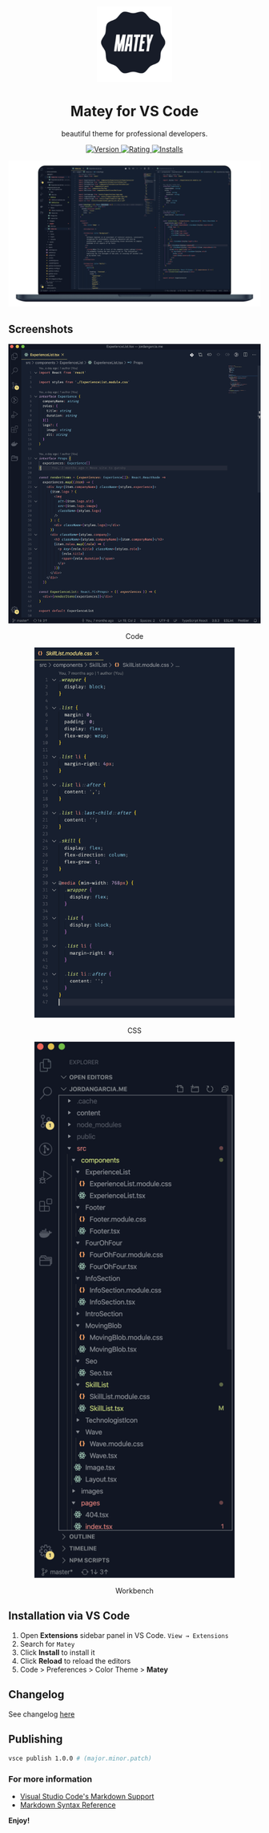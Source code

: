 <p align="center">
  <img alt="Matey Logo" src="https://raw.githubusercontent.com/arickho/matey-vscode/master/demo/Matey%20Logo.jpg" width="150"/>
</p>

<h1 align="center">
    Matey for VS Code
</h1>
<p align="center">
  beautiful theme for professional developers.
</p>

<p align="center">
  <a href=https://marketplace.visualstudio.com/items?itemName=arickho.matey-vscode">
    <img alt="Version" src="https://vsmarketplacebadge.apphb.com/version/arickho.matey-vscode.svg" />
  </a>
  <a href="https://marketplace.visualstudio.com/items?itemName=arickho.matey-vscode">
    <img alt="Rating" src="https://vsmarketplacebadge.apphb.com/rating/arickho.matey-vscode.svg" />
  </a>
  <a href="https://marketplace.visualstudio.com/items?itemName=arickho.matey-vscode">
    <img alt="Installs" src="https://vsmarketplacebadge.apphb.com/installs/arickho.matey-vscode.svg" />
  </a>
  
</p>

![demo](https://raw.githubusercontent.com/arickho/matey-vscode/master/demo/Matey%20Theme.png)

## Screenshots

<p align="center">
  <img alt="react" src="https://raw.githubusercontent.com/arickho/matey-vscode/master/demo/Matey%20Theme_React.png" width="600"/>
  <p align="center">Code</p>
</p>

<p align="center">
  <img alt="css" src="https://raw.githubusercontent.com/arickho/matey-vscode/master/demo/Matey%20Theme_CSS.png" width="400"/>
  <p align="center">CSS</p>
</p>

<p align="center">
  <img alt="css" src="https://raw.githubusercontent.com/arickho/matey-vscode/master/demo/Matey%20Theme_Workbench.png" width="400"/>
  <p align="center">Workbench</p>
</p>

## Installation via VS Code

1. Open **Extensions** sidebar panel in VS Code. `View → Extensions`
2. Search for `Matey`
3. Click **Install** to install it
4. Click **Reload** to reload the editors
5. Code > Preferences > Color Theme > **Matey**

## Changelog

See changelog [here](https://github.com/arickho/matey-vscode/blob/master/CHANGELOG.md)

## Publishing

```bash
vsce publish 1.0.0 # (major.minor.patch)
```

### For more information

- [Visual Studio Code's Markdown Support](https://code.visualstudio.com/docs/languages/markdown)
- [Markdown Syntax Reference](https://help.github.com/articles/markdown-basics/)

**Enjoy!**
